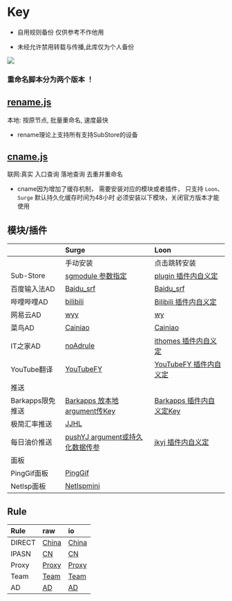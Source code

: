 # Key
* 自用规则备份 仅供参考不作他用

* 未经允许禁用转载与传播,此库仅为个人备份

![](http://profile-counter.glitch.me/keywos/count.svg)
### 重命名脚本分为两个版本 ！
## [rename.js](https://keywos.cf/rename.js) 
本地: 按原节点, 批量重命名, 速度最快
* rename理论上支持所有支持SubStore的设备
###  
## [cname.js](https://keywos.cf/cname.js) 
联网:真实 入口查询 落地查询 去重并重命名

* cname因为增加了缓存机制， 需要安装对应的模块或者插件， 只支持
`Loon`、 `Surge` 默认持久化缓存时间为48小时 必须安装以下模块，关闭官方版本才能使用


## 模块/插件

|   | Surge | Loon |
| :-----| :-----| :-----|
|   | 手动安装 | 点击跳转安装 |
| Sub-Store | [sgmodule 参数指定](https://raw.githubusercontent.com/Keywos/rule/main/Sub-Store/Sub-Store.sgmodule) | [plugin 插件内自义定](https://www.nsloon.com/openloon/import?plugin=https://raw.githubusercontent.com/Keywos/rule/main/Sub-Store/Sub-Store.plugin) |
| 百度输入法AD | [Baidu_srf](https://raw.githubusercontent.com/Keywos/rule/main/module/Baidu_srf.sgmodule) | [Baidu_srf](https://www.nsloon.com/openloon/import?plugin=https://raw.githubusercontent.com/Keywos/rule/main/loon/Baidu_srf.plugin) |
| 哔哩哔哩AD | [bilibili](https://raw.githubusercontent.com/Keywos/rule/main/module/bilibili.sgmodule) | [Bilibili 插件内自义定](https://www.nsloon.com/openloon/import?plugin=https://raw.githubusercontent.com/Keywos/rule/main/loon/Bilibili.plugin) |
| 网易云AD | [wyy](https://raw.githubusercontent.com/Keywos/rule/main/module/wyy.sgmodule) | [wy](https://www.nsloon.com/openloon/import?plugin=https://raw.githubusercontent.com/Keywos/rule/main/loon/wy.plugin) |
| 菜鸟AD | [Cainiao](https://raw.githubusercontent.com/Keywos/rule/main/module/Cainiao.sgmodule) | [Cainiao](https://www.nsloon.com/openloon/import?plugin=https://raw.githubusercontent.com/Keywos/rule/main/loon/Cainiao.plugin) |
| IT之家AD | [noAdrule](https://raw.githubusercontent.com/Keywos/rule/main/module/noAdrule.sgmodule) | [ithomes 插件内自义定](https://www.nsloon.com/openloon/import?plugin=https://raw.githubusercontent.com/Keywos/rule/main/loon/ithomes.plugin) |
| YouTube翻译 | [YouTubeFY](https://raw.githubusercontent.com/Keywos/rule/main/module/YouTubeFY.sgmodule) | [YouTubeFY 插件内自义定](https://www.nsloon.com/openloon/import?plugin=https://raw.githubusercontent.com/Keywos/rule/main/loon/YouTubeFY.plugin) |
| 推送 |  |
| Barkapps限免推送 | [Barkapps 放本地argument传Key](https://raw.githubusercontent.com/Keywos/rule/main/module/Barkapps.sgmodule) | [Barkapps 插件内自义定Key](https://www.nsloon.com/openloon/import?plugin=https://raw.githubusercontent.com/Keywos/rule/main/loon/Barkapps.plugin) |
| 极简汇率推送 | [JJHL](https://raw.githubusercontent.com/Keywos/rule/main/module/JJHL.sgmodule) | [](https://www.nsloon.com/openloon/import?plugin=https://raw.githubusercontent.com/Keywos/rule/main/loon/.plugin) |
| 每日油价推送 | [pushYJ argument或持久化数据传参](https://raw.githubusercontent.com/Keywos/rule/main/module/pushYJ.sgmodule) | [jkyj 插件内自义定](https://www.nsloon.com/openloon/import?plugin=https://raw.githubusercontent.com/Keywos/rule/main/loon/jkyj.plugin) |
| 面板 |  |
| PingGif面板 | [PingGif](https://raw.githubusercontent.com/Keywos/rule/main/module/PingGif.sgmodule) | [](https://www.nsloon.com/openloon/import?plugin=https://raw.githubusercontent.com/Keywos/rule/main/loon/.plugin) |
| NetIsp面板 | [NetIspmini](https://raw.githubusercontent.com/Keywos/rule/main/module/NetIspmini.sgmodule) | [](https://www.nsloon.com/openloon/import?plugin=https://raw.githubusercontent.com/Keywos/rule/main/loon/.plugin) |

## Rule

| Rule | raw | io |
| :-----| :-----| :-----|
| DIRECT | [China](https://raw.githubusercontent.com/Keywos/rule/main/cn.list) | [China](https://keywos.github.io/rule/cn.list) |
| IPASN | [CN](https://raw.githubusercontent.com/Keywos/rule/main/asn.list) | [CN](https://keywos.github.io/rule/asn.list) |
| Proxy | [Proxy](https://raw.githubusercontent.com/Keywos/rule/main/us.list) | [Proxy](https://keywos.github.io/rule/us.list) |
| Team | [Team](https://raw.githubusercontent.com/Keywos/rule/main/gpt.list) | [Team](https://keywos.github.io/rule/gpt.list) |
| AD | [AD](https://raw.githubusercontent.com/Keywos/rule/main/ad.list) | [AD](https://keywos.github.io/rule/ad.list) | 